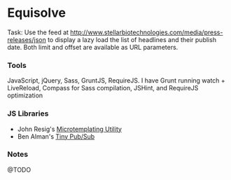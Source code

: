 # Equisolve
Task: Use the feed at http://www.stellarbiotechnologies.com/media/press-releases/json to display a lazy load the list of headlines and their publish date. Both limit and offset are available as URL parameters.

### Tools
JavaScript, jQuery, Sass, GruntJS, RequireJS. I have Grunt running watch + LiveReload, Compass for Sass compilation, JSHint, and RequireJS optimization

### JS Libraries
- John Resig's [Microtemplating Utility](http://ejohn.org/blog/javascript-micro-templating/)
- Ben Alman's [Tiny Pub/Sub](https://github.com/cowboy/jquery-tiny-pubsub)

### Notes
@TODO